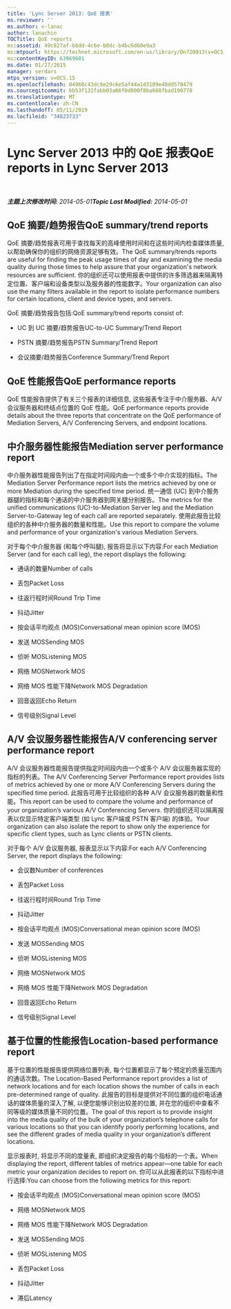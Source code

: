 ```yaml
---
title: 'Lync Server 2013: QoE 报表'
ms.reviewer: ''
ms.author: v-lanac
author: lanachin
TOCTitle: QoE reports
ms:assetid: 49c827af-b8dd-4c6e-b0dc-b4bc6d60e9a3
ms:mtpsurl: https://technet.microsoft.com/en-us/library/Dn720913(v=OCS.15)
ms:contentKeyID: 63969601
ms.date: 01/27/2015
manager: serdars
mtps_version: v=OCS.15
ms.openlocfilehash: 04960c43dc8e29c6e5af44a1d3109e40dd578479
ms.sourcegitcommit: bb53f131fabb03a66f0d000f8ba668fbad190778
ms.translationtype: MT
ms.contentlocale: zh-CN
ms.lasthandoff: 05/11/2019
ms.locfileid: "34823733"
---
```

<div data-xmlns="http://www.w3.org/1999/xhtml">

<div class="topic" data-xmlns="http://www.w3.org/1999/xhtml" data-msxsl="urn:schemas-microsoft-com:xslt" data-cs="http://msdn.microsoft.com/en-us/">

<div data-asp="http://msdn2.microsoft.com/asp">

# <a name="qoe-reports-in-lync-server-2013"></a><span data-ttu-id="e03b2-102">Lync Server 2013 中的 QoE 报表</span><span class="sxs-lookup"><span data-stu-id="e03b2-102">QoE reports in Lync Server 2013</span></span>

</div>

<div id="mainSection">

<div id="mainBody">

<span> </span>

<span data-ttu-id="e03b2-103">_**主题上次修改时间:** 2014-05-01_</span><span class="sxs-lookup"><span data-stu-id="e03b2-103">_**Topic Last Modified:** 2014-05-01_</span></span>

<div>

## <a name="qoe-summarytrend-reports"></a><span data-ttu-id="e03b2-104">QoE 摘要/趋势报告</span><span class="sxs-lookup"><span data-stu-id="e03b2-104">QoE summary/trend reports</span></span>

<span data-ttu-id="e03b2-105">QoE 摘要/趋势报表可用于查找每天的高峰使用时间和在这些时间内检查媒体质量, 以帮助确保你的组织的网络资源足够有效。</span><span class="sxs-lookup"><span data-stu-id="e03b2-105">The QoE summary/trends reports are useful for finding the peak usage times of day and examining the media quality during those times to help assure that your organization's network resources are sufficient.</span></span> <span data-ttu-id="e03b2-106">你的组织还可以使用报表中提供的许多筛选器来隔离特定位置、客户端和设备类型以及服务器的性能数字。</span><span class="sxs-lookup"><span data-stu-id="e03b2-106">Your organization can also use the many filters available in the report to isolate performance numbers for certain locations, client and device types, and servers.</span></span>

<span data-ttu-id="e03b2-107">QoE 摘要/趋势报告包括:</span><span class="sxs-lookup"><span data-stu-id="e03b2-107">QoE summary/trend reports consist of:</span></span>

  - <span data-ttu-id="e03b2-108">UC 到 UC 摘要/趋势报告</span><span class="sxs-lookup"><span data-stu-id="e03b2-108">UC-to-UC Summary/Trend Report</span></span>

  - <span data-ttu-id="e03b2-109">PSTN 摘要/趋势报告</span><span class="sxs-lookup"><span data-stu-id="e03b2-109">PSTN Summary/Trend Report</span></span>

  - <span data-ttu-id="e03b2-110">会议摘要/趋势报告</span><span class="sxs-lookup"><span data-stu-id="e03b2-110">Conference Summary/Trend Report</span></span>

</div>

<div>

## <a name="qoe-performance-reports"></a><span data-ttu-id="e03b2-111">QoE 性能报告</span><span class="sxs-lookup"><span data-stu-id="e03b2-111">QoE performance reports</span></span>

<span data-ttu-id="e03b2-112">QoE 性能报告提供了有关三个报表的详细信息, 这些报表专注于中介服务器、A/V 会议服务器和终结点位置的 QoE 性能。</span><span class="sxs-lookup"><span data-stu-id="e03b2-112">QoE performance reports provide details about the three reports that concentrate on the QoE performance of Mediation Servers, A/V Conferencing Servers, and endpoint locations.</span></span>

</div>

<div>

## <a name="mediation-server-performance-report"></a><span data-ttu-id="e03b2-113">中介服务器性能报告</span><span class="sxs-lookup"><span data-stu-id="e03b2-113">Mediation server performance report</span></span>

<span data-ttu-id="e03b2-114">中介服务器性能报告列出了在指定时间段内由一个或多个中介实现的指标。</span><span class="sxs-lookup"><span data-stu-id="e03b2-114">The Mediation Server Performance report lists the metrics achieved by one or more Mediation during the specified time period.</span></span> <span data-ttu-id="e03b2-115">统一通信 (UC) 到中介服务器腿的指标和每个通话的中介服务器到网关腿分别报告。</span><span class="sxs-lookup"><span data-stu-id="e03b2-115">The metrics for the unified communications (UC)-to-Mediation Server leg and the Mediation Server-to-Gateway leg of each call are reported separately.</span></span> <span data-ttu-id="e03b2-116">使用此报告比较组织的各种中介服务器的数量和性能。</span><span class="sxs-lookup"><span data-stu-id="e03b2-116">Use this report to compare the volume and performance of your organization's various Mediation Servers.</span></span>

<span data-ttu-id="e03b2-117">对于每个中介服务器 (和每个呼叫腿), 报告将显示以下内容:</span><span class="sxs-lookup"><span data-stu-id="e03b2-117">For each Mediation Server (and for each call leg), the report displays the following:</span></span>

  - <span data-ttu-id="e03b2-118">通话的数量</span><span class="sxs-lookup"><span data-stu-id="e03b2-118">Number of calls</span></span>

  - <span data-ttu-id="e03b2-119">丢包</span><span class="sxs-lookup"><span data-stu-id="e03b2-119">Packet Loss</span></span>

  - <span data-ttu-id="e03b2-120">往返行程时间</span><span class="sxs-lookup"><span data-stu-id="e03b2-120">Round Trip Time</span></span>

  - <span data-ttu-id="e03b2-121">抖动</span><span class="sxs-lookup"><span data-stu-id="e03b2-121">Jitter</span></span>

  - <span data-ttu-id="e03b2-122">按会话平均观点 (MOS)</span><span class="sxs-lookup"><span data-stu-id="e03b2-122">Conversational mean opinion score (MOS)</span></span>

  - <span data-ttu-id="e03b2-123">发送 MOS</span><span class="sxs-lookup"><span data-stu-id="e03b2-123">Sending MOS</span></span>

  - <span data-ttu-id="e03b2-124">侦听 MOS</span><span class="sxs-lookup"><span data-stu-id="e03b2-124">Listening MOS</span></span>

  - <span data-ttu-id="e03b2-125">网络 MOS</span><span class="sxs-lookup"><span data-stu-id="e03b2-125">Network MOS</span></span>

  - <span data-ttu-id="e03b2-126">网络 MOS 性能下降</span><span class="sxs-lookup"><span data-stu-id="e03b2-126">Network MOS Degradation</span></span>

  - <span data-ttu-id="e03b2-127">回音返回</span><span class="sxs-lookup"><span data-stu-id="e03b2-127">Echo Return</span></span>

  - <span data-ttu-id="e03b2-128">信号级别</span><span class="sxs-lookup"><span data-stu-id="e03b2-128">Signal Level</span></span>

</div>

<div>

## <a name="av-conferencing-server-performance-report"></a><span data-ttu-id="e03b2-129">A/V 会议服务器性能报告</span><span class="sxs-lookup"><span data-stu-id="e03b2-129">A/V conferencing server performance report</span></span>

<span data-ttu-id="e03b2-130">A/V 会议服务器性能报告提供指定时间段内由一个或多个 A/V 会议服务器实现的指标的列表。</span><span class="sxs-lookup"><span data-stu-id="e03b2-130">The A/V Conferencing Server Performance report provides lists of metrics achieved by one or more A/V Conferencing Servers during the specified time period.</span></span> <span data-ttu-id="e03b2-131">此报告可用于比较组织的各种 A/V 会议服务器的数量和性能。</span><span class="sxs-lookup"><span data-stu-id="e03b2-131">This report can be used to compare the volume and performance of your organization’s various A/V Conferencing Servers.</span></span> <span data-ttu-id="e03b2-132">你的组织还可以隔离报表以仅显示特定客户端类型 (如 Lync 客户端或 PSTN 客户端) 的体验。</span><span class="sxs-lookup"><span data-stu-id="e03b2-132">Your organization can also isolate the report to show only the experience for specific client types, such as Lync clients or PSTN clients.</span></span>

<span data-ttu-id="e03b2-133">对于每个 A/V 会议服务器, 报表显示以下内容:</span><span class="sxs-lookup"><span data-stu-id="e03b2-133">For each A/V Conferencing Server, the report displays the following:</span></span>

  - <span data-ttu-id="e03b2-134">会议数</span><span class="sxs-lookup"><span data-stu-id="e03b2-134">Number of conferences</span></span>

  - <span data-ttu-id="e03b2-135">丢包</span><span class="sxs-lookup"><span data-stu-id="e03b2-135">Packet Loss</span></span>

  - <span data-ttu-id="e03b2-136">往返行程时间</span><span class="sxs-lookup"><span data-stu-id="e03b2-136">Round Trip Time</span></span>

  - <span data-ttu-id="e03b2-137">抖动</span><span class="sxs-lookup"><span data-stu-id="e03b2-137">Jitter</span></span>

  - <span data-ttu-id="e03b2-138">按会话平均观点 (MOS)</span><span class="sxs-lookup"><span data-stu-id="e03b2-138">Conversational mean opinion score (MOS)</span></span>

  - <span data-ttu-id="e03b2-139">发送 MOS</span><span class="sxs-lookup"><span data-stu-id="e03b2-139">Sending MOS</span></span>

  - <span data-ttu-id="e03b2-140">侦听 MOS</span><span class="sxs-lookup"><span data-stu-id="e03b2-140">Listening MOS</span></span>

  - <span data-ttu-id="e03b2-141">网络 MOS</span><span class="sxs-lookup"><span data-stu-id="e03b2-141">Network MOS</span></span>

  - <span data-ttu-id="e03b2-142">网络 MOS 性能下降</span><span class="sxs-lookup"><span data-stu-id="e03b2-142">Network MOS Degradation</span></span>

  - <span data-ttu-id="e03b2-143">回音返回</span><span class="sxs-lookup"><span data-stu-id="e03b2-143">Echo Return</span></span>

  - <span data-ttu-id="e03b2-144">信号级别</span><span class="sxs-lookup"><span data-stu-id="e03b2-144">Signal Level</span></span>

</div>

<div>

## <a name="location-based-performance-report"></a><span data-ttu-id="e03b2-145">基于位置的性能报告</span><span class="sxs-lookup"><span data-stu-id="e03b2-145">Location-based performance report</span></span>

<span data-ttu-id="e03b2-146">基于位置的性能报告提供网络位置列表, 每个位置都显示了每个预定的质量范围内的通话次数。</span><span class="sxs-lookup"><span data-stu-id="e03b2-146">The Location-Based Performance report provides a list of network locations and for each location shows the number of calls in each pre-determined range of quality.</span></span> <span data-ttu-id="e03b2-147">此报告的目标是提供对不同位置的组织电话通话的媒体质量的深入了解, 以便您能够识别出较差的位置, 并在您的组织中查看不同等级的媒体质量不同的位置。</span><span class="sxs-lookup"><span data-stu-id="e03b2-147">The goal of this report is to provide insight into the media quality of the bulk of your organization’s telephone calls for various locations so that you can identify poorly performing locations, and see the different grades of media quality in your organization’s different locations.</span></span>

<span data-ttu-id="e03b2-148">显示报表时, 将显示不同的度量表, 即组织决定报告的每个指标的一个表。</span><span class="sxs-lookup"><span data-stu-id="e03b2-148">When displaying the report, different tables of metrics appear—one table for each metric your organization decides to report on.</span></span> <span data-ttu-id="e03b2-149">你可以从此报表的以下指标中进行选择:</span><span class="sxs-lookup"><span data-stu-id="e03b2-149">You can choose from the following metrics for this report:</span></span>

  - <span data-ttu-id="e03b2-150">按会话平均观点 (MOS)</span><span class="sxs-lookup"><span data-stu-id="e03b2-150">Conversational mean opinion score (MOS)</span></span>

  - <span data-ttu-id="e03b2-151">网络 MOS</span><span class="sxs-lookup"><span data-stu-id="e03b2-151">Network MOS</span></span>

  - <span data-ttu-id="e03b2-152">网络 MOS 性能下降</span><span class="sxs-lookup"><span data-stu-id="e03b2-152">Network MOS Degradation</span></span>

  - <span data-ttu-id="e03b2-153">发送 MOS</span><span class="sxs-lookup"><span data-stu-id="e03b2-153">Sending MOS</span></span>

  - <span data-ttu-id="e03b2-154">侦听 MOS</span><span class="sxs-lookup"><span data-stu-id="e03b2-154">Listening MOS</span></span>

  - <span data-ttu-id="e03b2-155">丢包</span><span class="sxs-lookup"><span data-stu-id="e03b2-155">Packet Loss</span></span>

  - <span data-ttu-id="e03b2-156">抖动</span><span class="sxs-lookup"><span data-stu-id="e03b2-156">Jitter</span></span>

  - <span data-ttu-id="e03b2-157">滞后</span><span class="sxs-lookup"><span data-stu-id="e03b2-157">Latency</span></span>

</div>

</div>

<span> </span>

</div>

</div>

</div>

